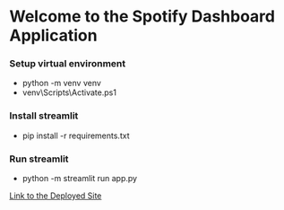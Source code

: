 # Welcome to the Spotify Dashboard Application

### Setup virtual environment
- python -m venv venv
- venv\Scripts\Activate.ps1


### Install streamlit
- pip install -r requirements.txt

### Run streamlit
- python -m streamlit run app.py

 [Link to the Deployed Site](https://spotifydashboard.streamlit.app/)
